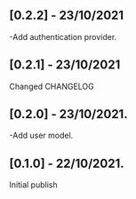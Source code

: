 ## [0.2.2] - 23/10/2021
-Add authentication provider.

## [0.2.1] - 23/10/2021
Changed CHANGELOG

## [0.2.0] - 23/10/2021.
-Add user model.


## [0.1.0] - 22/10/2021.
Initial publish

